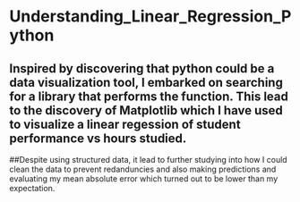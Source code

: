 # Understanding_Linear_Regression_Python
## Inspired by discovering that python could be a data visualization tool, I embarked on searching for a library that performs the function. This lead to the discovery of Matplotlib which I have used to visualize a linear regession of student performance vs hours studied. 
##Despite using structured data, it lead to further studying into how I could clean the data to prevent redanduncies and also making predictions and evaluating my mean absolute error which turned out to be lower than my expectation.
